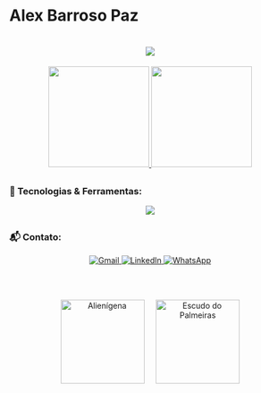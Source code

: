 ﻿# Alex Barroso Paz 
<h1 align="center">
  <a href="https://git.io/typing-svg">
    <img src="https://readme-typing-svg.herokuapp.com?font=Verdana&pause=1000&color=60FFCA&center=true&vCenter=true&width=435&lines=Olá!+Meu+nome+é+Alex+Barroso+Paz.;Sou+um+Desenvolvedor+Full+Stack.">
  </a>
</h1>

<div align="center">
  <a href="https://github.com/finntroll89">
    <img height="180em" src="https://github-readme-stats.vercel.app/api?username=finntroll89&show_icons=true&theme=aura&include_all_commits=true&count_private=true"/>
    <img height="180em" src="https://github-readme-stats.vercel.app/api/top-langs/?username=finntroll89&layout=compact&langs_count=7&theme=aura"/>
  </a>
</div>

##

### 🚀 Tecnologias & Ferramentas:

<p align="center">
  <a href="https://skillicons.dev">
    <img src="https://skillicons.dev/icons?i=html,css,javascript,typescript,react,next,nodejs,express,python,django,java,spring,mysql,postgresql,firebase,mongodb,docker,git,linux,vscode" />
  </a>
</p>

##

### 📬 Contato:

<div align="center">
  <!-- Botões de contato -->
  <a href="mailto:wallezpaz@gmail.com" target="_blank">
    <img src="https://img.shields.io/badge/-Gmail-%23333?style=for-the-badge&logo=gmail&logoColor=white" alt="Gmail">
  </a>
  <a href="https://www.linkedin.com/in/alex-barroso-paz" target="_blank">
    <img src="https://img.shields.io/badge/-LinkedIn-%230077B5?style=for-the-badge&logo=linkedin&logoColor=white" alt="LinkedIn">
  </a>
  <a href="https://wa.me/5592988356730?text=Ol%C3%A1%2C%20vim%20pelo%20GitHub" target="_blank">
    <img src="https://img.shields.io/badge/-WhatsApp-25D366?style=for-the-badge&logo=whatsapp&logoColor=white" alt="WhatsApp">
  </a>

  <!-- Espaço -->
  <br><br>

  <!-- Alienígena e escudo do Palmeiras lado a lado -->
  <div style="display: flex; align-items: center; justify-content: center; gap: 20px;">
    <img src="https://media.giphy.com/media/3o7aD2saalBwwftBIY/giphy.gif" alt="Alienígena" width="150">
    <img src="https://upload.wikimedia.org/wikipedia/commons/2/2d/Palmeiras_logo.svg" alt="Escudo do Palmeiras" width="150">
  </div>
</div>





